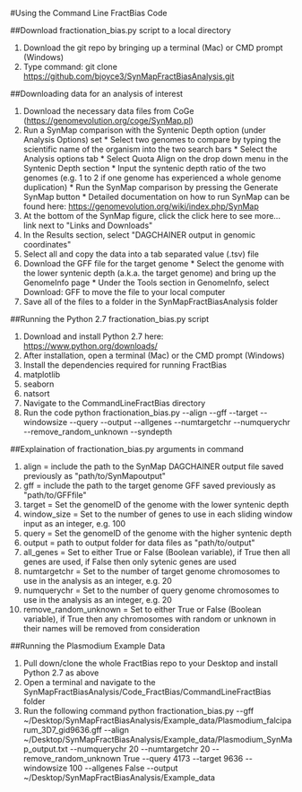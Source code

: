 #Using the Command Line FractBias Code

##Download fractionation_bias.py script to a local directory
1. Download the git repo by bringing up a terminal (Mac) or CMD prompt (Windows)
2. Type command: git clone https://github.com/bjoyce3/SynMapFractBiasAnalysis.git

##Downloading data for an analysis of interest
1. Download the necessary data files from CoGe (https://genomevolution.org/coge/SynMap.pl)
  1. Run a SynMap comparison with the Syntenic Depth option (under Analysis Options) set
    * Select two genomes to compare by typing the scientific name of the organism into the two search bars
    * Select the Analysis options tab
    * Select Quota Align on the drop down menu in the Syntenic Depth section
    * Input the syntenic depth ratio of the two genomes (e.g. 1 to 2 if one genome has experienced a whole genome duplication)
    * Run the SynMap comparison by pressing the Generate SynMap button
    * Detailed documentation on how to run SynMap can be found here: https://genomevolution.org/wiki/index.php/SynMap
  2. At the bottom of the SynMap figure, click the click here to see more... link next to "Links and Downloads"
  3. In the Results section, select "DAGCHAINER output in genomic coordinates"
  4. Select all and copy the data into a tab separated value (.tsv) file
  5. Download the GFF file for the target genome
    * Select the genome with the lower syntenic depth (a.k.a. the target genome) and bring up the GenomeInfo page
    * Under the Tools section in GenomeInfo, select Download: GFF to move the file to your local computer
2. Save all of the files to a folder in the SynMapFractBiasAnalysis folder

##Running the Python 2.7 fractionation_bias.py script
1. Download and install Python 2.7 here: https://www.python.org/downloads/
2. After installation, open a terminal (Mac) or the CMD prompt (Windows)
3. Install the dependencies required for running FractBias
  1. matplotlib
  2. seaborn
  3. natsort
3. Navigate to the CommandLineFractBias directory
4. Run the code
python fractionation_bias.py --align --gff --target --windowsize --query --output --allgenes --numtargetchr --numquerychr --remove_random_unknown --syndepth

##Explaination of fractionation_bias.py arguments in command
1. align = include the path to the SynMap DAGCHAINER output file saved previously as "path/to/SynMapoutput"
2. gff = include the path to the target genome GFF saved previously as "path/to/GFFfile"
3. target = Set the genomeID of the genome with the lower syntenic depth
4. window_size = Set to the number of genes to use in each sliding window input as an integer, e.g. 100
5. query = Set the genomeID of the genome with the higher syntenic depth
6. output = path to output folder for data files as "path/to/output"
7. all_genes = Set to either True or False (Boolean variable), if True then all genes are used, if False then only sytenic genes are used
8. numtargetchr = Set to the number of target genome chromosomes to use in the analysis as an integer, e.g. 20
9. numquerychr = Set to the number of query genome chromosomes to use in the analysis as an integer, e.g. 20
10. remove_random_unknown = Set to either True or False (Boolean variable), if True then any chromosomes with random or unknown in their names will be removed from consideration

##Running the Plasmodium Example Data
1. Pull down/clone the whole FractBias repo to your Desktop and install Python 2.7 as above
2. Open a terminal and navigate to the SynMapFractBiasAnalysis/Code_FractBias/CommandLineFractBias folder
3. Run the following command
python fractionation_bias.py  --gff ~/Desktop/SynMapFractBiasAnalysis/Example_data/Plasmodium_falciparum_3D7_gid9636.gff --align ~/Desktop/SynMapFractBiasAnalysis/Example_data/Plasmodium_SynMap_output.txt --numquerychr 20 --numtargetchr 20 --remove_random_unknown True --query 4173 --target 9636 --windowsize 100 --allgenes False --output ~/Desktop/SynMapFractBiasAnalysis/Example_data
